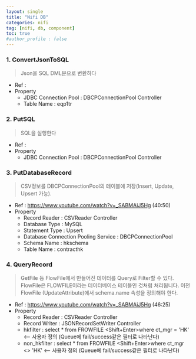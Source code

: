 ```yaml
---
layout: single
title: "Nifi DB"
categories: nifi
tag: [nifi, db, component]
toc: true
#author_profile : false
---
```




### 1. ConvertJsonToSQL
> Json을 SQL DML문으로 변환하다

* Ref : 
* Property
  - JDBC Connection Pool : DBCPConnectionPool Controller
  - Table Name : eqp1tr 
  
  
### 2. PutSQL
> SQL을 실행한다

* Ref : 
* Property
  - JDBC Connection Pool : DBCPConnectionPool Controller
  
  
### 3. PutDatabaseRecord
> CSV정보를 DBCPConnectionPool의 테이블에 저장(Insert, Update, Upsert 가능). 

* Ref : https://www.youtube.com/watch?v=_SABMAiJ5Hg (40:50)
* Property
  - Record Reader : CSVReader Controller
  - Database Type : MySQL
  - Statement Type : Upsert
  - Database Connection Pooling Service : DBCPConnectionPool
  - Schema Name : hkschema
  - Table Name : contracthk 
  
  
### 4. QueryRecord
> GetFile 등 FlowFile에서 만들어진 데이터를 Query로 Filter할 수 있다. FlowFile은 FLOWFILE이라는 데이터베이스 테이블인 것처럼 처리됩니다. 이전 FlowFile (UpdateAttribute)에서 schema.name 속성을 정의해야 한다. 

* Ref : https://www.youtube.com/watch?v=_SABMAiJ5Hg (46:25)
* Property
  - Record Reader : CSVReader Controller
  - Record Writer : JSONRecordSetWriter Controller
  - hkfilter : select * from FROWFILE <Shift+Enter>where ct_mgr = 'HK' <-- 사용자 정의 (Queue에 fail/success같은 필터로 나타난다)
  - non_hkfilter : select * from FROWFILE <Shift+Enter>where ct_mgr <> 'HK' <-- 사용자 정의 (Queue에 fail/success같은 필터로 나타난다)
  
  